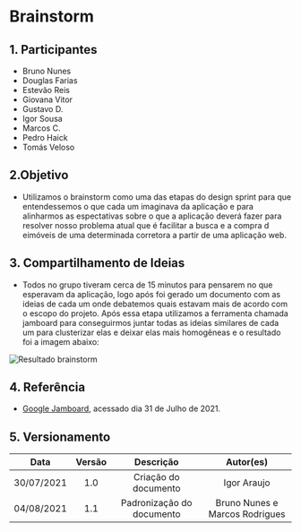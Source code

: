 # Brainstorm

## 1. Participantes
- Bruno Nunes
- Douglas Farias
- Estevão Reis
- Giovana Vitor
- Gustavo D.
- Igor Sousa
- Marcos C.
- Pedro Haick
- Tomás Veloso

## 2.Objetivo
- Utilizamos o brainstorm como uma das etapas do design sprint para que entendessemos o que cada um imaginava da aplicação e para alinharmos as espectativas sobre o que a aplicação deverá fazer para resolver nosso problema atual que é facilitar a busca e a compra d eimóveis de uma determinada corretora a partir de uma aplicação web.

## 3. Compartilhamento de Ideias
- Todos no grupo tiveram cerca de 15 minutos para pensarem no que esperavam da aplicação, logo após foi gerado um documento com as ideias de cada um onde debatemos quais estavam mais de acordo com o escopo do projeto.
Após essa etapa utilizamos a ferramenta chamada jamboard para conseguirmos juntar todas as ideias similares de cada um para clusterizar elas e deixar elas mais homogêneas e o resultado foi a imagem abaixo:

![Resultado brainstorm](https://i.imgur.com/G7d4h8d.png)

## 4. Referência

* [Google Jamboard](https://jamboard.google.com/), acessado dia 31 de Julho de 2021.

## 5. Versionamento

| Data | Versão | Descrição | Autor(es) |
| :----: | :----: | :----: | :----: |
| 30/07/2021 | 1.0 | Criação do documento | Igor Araujo |
| 04/08/2021 | 1.1    | Padronização do documento       | Bruno Nunes e Marcos Rodrigues    |